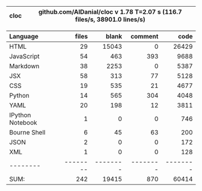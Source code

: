 cloc|github.com/AlDanial/cloc v 1.78  T=2.07 s (116.7 files/s, 38901.0 lines/s)
--- | ---

Language|files|blank|comment|code
:-------|-------:|-------:|-------:|-------:
HTML|29|15043|0|26429
JavaScript|54|463|393|9688
Markdown|38|2253|0|5387
JSX|58|313|77|5128
CSS|19|535|21|4677
Python|14|565|304|4048
YAML|20|198|12|3811
IPython Notebook|1|0|0|746
Bourne Shell|6|45|63|200
JSON|2|0|0|172
XML|1|0|0|128
--------|--------|--------|--------|--------
SUM:|242|19415|870|60414
